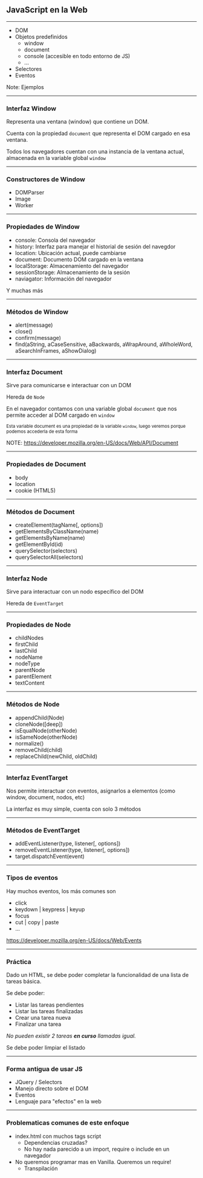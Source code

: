 ## JavaScript en la Web

----

- DOM
- Objetos predefinidos
  - window
  - document
  - console (accesible en todo entorno de JS)
  - ...
- Selectores
- Eventos

Note: Ejemplos

----

### Interfaz Window

Representa una ventana (window) que contiene un DOM.

Cuenta con la propiedad `document` que representa el DOM cargado en esa ventana.

Todos los navegadores cuentan con una instancia de la ventana actual, almacenada en la variable global `window`

----

### Constructores de Window

- DOMParser
- Image
- Worker

----

### Propiedades de Window

- console: Consola del navegador
- history: Interfaz para manejar el historial de sesión del navegdor
- location: Ubicación actual, puede cambiarse
- document: Documento DOM cargado en la ventana
- localStorage: Almacenamiento del navegador
- sessionStorage: Almacenamiento de la sesión
- naviagator: Información del navegador

Y muchas más

----

### Métodos de Window

- alert(message)
- close()
- confirm(message)
- find(aString, aCaseSensitive, aBackwards, aWrapAround, aWholeWord, aSearchInFrames, aShowDialog)

----

### Interfaz Document

Sirve para comunicarse e interactuar con un DOM

Hereda de `Node`

En el navegador contamos con una variable global `document` que nos permite acceder al DOM cargado en `window`

<small>Esta variable document es una propiedad de la variable `window`, luego veremos porque podemos accederla de esta forma</small>

NOTE:
https://developer.mozilla.org/en-US/docs/Web/API/Document

----

### Propiedades de Document

- body
- location
- cookie (HTML5)

----

### Métodos de Document

- createElement(tagName[, options])
- getElementsByClassName(name)
- getElementsByName(name)
- getElementById(id)
- querySelector(selectors)
- querySelectorAll(selectors)

----

### Interfaz Node

Sirve para interactuar con un nodo específico del DOM

Hereda de `EventTarget`

----

### Propiedades de Node

- childNodes
- firstChild
- lastChild
- nodeName
- nodeType
- parentNode
- parentElement
- textContent

----

### Métodos de Node

- appendChild(Node)
- cloneNode([deep])
- isEqualNode(otherNode)
- isSameNode(otherNode)
- normalize()
- removeChild(child)
- replaceChild(newChild, oldChild)

----

### Interfaz EventTarget

Nos permite interactuar con eventos, asignarlos a elementos (como window, document, nodos, etc)

La interfaz es muy simple, cuenta con solo 3 métodos

----

### Métodos de EventTarget

- addEventListener(type, listener[, options])
- removeEventListener(type, listener[, options])
- target.dispatchEvent(event)

----

### Tipos de eventos

Hay muchos eventos, los más comunes son

- click
- keydown | keypress | keyup
- focus
- cut | copy | paste
- ...

https://developer.mozilla.org/en-US/docs/Web/Events

----

### Práctica

Dado un HTML, se debe poder completar la funcionalidad de una lista de tareas básica.

Se debe poder:

- Listar las tareas pendientes
- Listar las tareas finalizadas
- Crear una tarea nueva
- Finalizar una tarea

_No pueden existir 2 tareas **en curso** llamadas igual._

Se debe poder limpiar el listado

----

### Forma antigua de usar JS

- JQuery / Selectors
- Manejo directo sobre el DOM
- Eventos
- Lenguaje para "efectos" en la web

----

### Problematicas comunes de este enfoque

- index.html con muchos tags script
  - Dependencias cruzadas?
  - No hay nada parecido a un import, require o include en un navegador
- No queremos programar mas en Vanilla. Queremos un require!
  - Transpilación